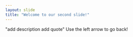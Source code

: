 ```yaml
---
layout: slide
title: "Welcome to our second slide!"
---
```

"add description add quote"
Use the left arrow to go back!
